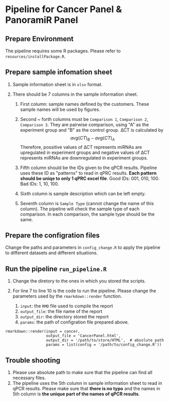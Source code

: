 # Pipeline for Cancer Panel & PanoramiR Panel
## Prepare Environment
The pipeline requires some R packages. Please refer to `resources/installPackage.R`.

## Prepare sample infomation sheet
1. Sample information sheet is in `xlsx` format.
2. There should be 7 columns in the sample information sheet.

    1. First column: sample names defined by the customers. These sample names will be used by figures.
    2. Second ~ forth columns must be `Comparison 1`, `Comparison 2`, `Comparison 3`. They are pairwise comparison, using "A" as the experiment group and "B" as the control group. ∆CT is calculated by 
        $$
        avg(CT)_B - avg(CT)_A
        $$
        Therefore, possitive values of ∆CT represents miRNAs are upregulated in experiment groups and negative values of ∆CT represents miRNAs are downregulated in experiment groups. 
    
    3. Fifth column should be the IDs given to the qPCR results. Pipeline uses these ID as "patterns" to read in qPRC results. **Each pattern should be uniqe to only 1 qPRC excel file**. Good IDs: 001, 010, 100. Bad IDs: 1, 10, 100. 
    4. Sixth column is sample description which can be left empty.
    5. Seventh column is `Sample Type` (cannot change the name of this column). The pipeline will check the sample type of each comparison. In each comparison, the sample type should be the same.

## Prepare the configration files
Change the paths and parameters in `config_change.R` to apply the pipeline to different datasets and different situations. 

## Run the pipeline `run_pipeline.R`
1. Change the diretory to the ones in which you stored the scripts. 
2. For line 7 to line 10 is the code to run the pipeline. Please change the parameters used by the `rmarkdown::render` function.

    1. `input`: the `RMD` file used to compile the report
    2. `output_file`: the file name of the report
    3. `output_dir`: the directory stored the report
    4. `params`: the path of configration file prepared above.
```
rmarkdown::render(input = cancer, 
                  output_file = 'CancerPanel.html', 
                  output_dir = '/path/to/store/HTML',  # absolute path
                  params = list(config = '/path/to/config_change.R'))
```
## Trouble shooting
1. Please use absolute path to make sure that the pipeline can find all necessary files.
2. The pipeline uses the 5th column in sample information sheet to read in qPCR results. Please make sure that **there is no typo** and the names in 5th column is **the unique part of the names of qPCR results**. 
